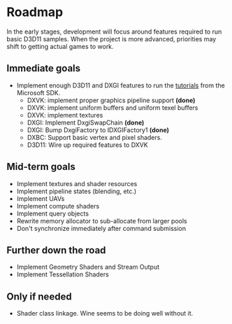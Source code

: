 # Roadmap
In the early stages, development will focus around features required to run basic D3D11 samples. When the project is more advanced, priorities may shift to getting actual games to work.

## Immediate goals
- Implement enough D3D11 and DXGI features to run the [tutorials](https://github.com/walbourn/directx-sdk-samples/tree/master/Direct3D11Tutorials) from the Microsoft SDK.
  - DXVK: implement proper graphics pipeline support **(done)**
  - DXVK: implement uniform buffers and uniform texel buffers
  - DXVK: implement textures
  - DXGI: Implement DxgiSwapChain **(done)**
  - DXGI: Bump DxgiFactory to IDXGIFactory1 **(done)**
  - DXBC: Support basic vertex and pixel shaders.
  - D3D11: Wire up required features to DXVK

## Mid-term goals
- Implement textures and shader resources
- Implement pipeline states (blending, etc.) 
- Implement UAVs
- Implement compute shaders
- Implement query objects
- Rewrite memory allocator to sub-allocate from larger pools
- Don't synchronize immediately after command submission

## Further down the road
- Implement Geometry Shaders and Stream Output
- Implement Tessellation Shaders

## Only if needed
- Shader class linkage. Wine seems to be doing well without it.